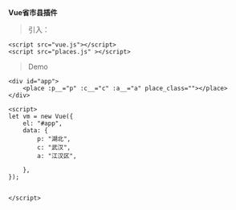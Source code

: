 **Vue省市县插件**


> 引入：

    <script src="vue.js"></script>
    <script src="places.js" ></script>
    

> Demo

    <div id="app">
        <place :p__="p" :c__="c" :a__="a" place_class=""></place>
    </div>

    <script>
    let vm = new Vue({
        el: "#app",
        data: {
            p: "湖北",
            c: "武汉",
            a: "江汉区",
      
        },
    });


    </script>
